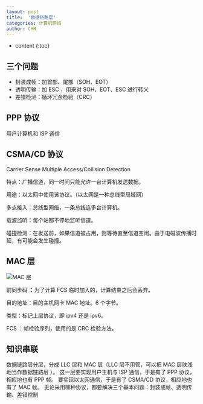 ```yaml
---
layout: post
title:  '数据链路层'
categories: 计算机网络
author: CHH
---
```


* content
{:toc}




## 三个问题

- 封装成帧：加首部、尾部（SOH、EOT）
- 透明传输：加 ESC ，用来对 SOH、EOT、ESC 进行转义
- 差错检测：循环冗余检验（CRC）

## PPP 协议

用户计算机和 ISP 通信

## CSMA/CD 协议

Carrier Sense Multiple Access/Collision Detection

特点：广播信道，同一时间只能允许一台计算机发送数据。

用途：以太网中使用该协议。（以太网是一种总线型局域网）

多点接入：总线型网络，一条总线连多台计算机。

载波监听：每个站都不停地监听信道。

碰撞检测：在发送前，如果信道被占用，则等待直至信道空闲。由于电磁波传播时延，有可能会发生碰撞。

## MAC 层

![MAC 层](https://upload-images.jianshu.io/upload_images/5690299-42b493fc91bcd2ed.png?imageMogr2/auto-orient/strip%7CimageView2/2/w/1240)

前同步码 ：为了计算 FCS 临时加入的，计算结束之后会丢弃。

目的地址：目的主机网卡 MAC 地址。6 个字节。

类型：标记上层协议，即 ipv4 还是 ipv6。

FCS ：帧检验序列，使用的是 CRC 检验方法。

## 知识串联

数据链路层分层，分成 LLC 层和 MAC 层（LLC 层不用管，可以把 MAC 层肤浅地当作数据链路层 ）。
这一层要实现用户主机与 ISP 通信，于是有了 PPP 协议，相应地也有 PPP 帧。
要实现以太网通信，于是有了 CSMA/CD 协议，相应地也有了 MAC 帧。
无论采用哪种协议，都要解决三个基本问题：封装成帧、透明传输、差错控制